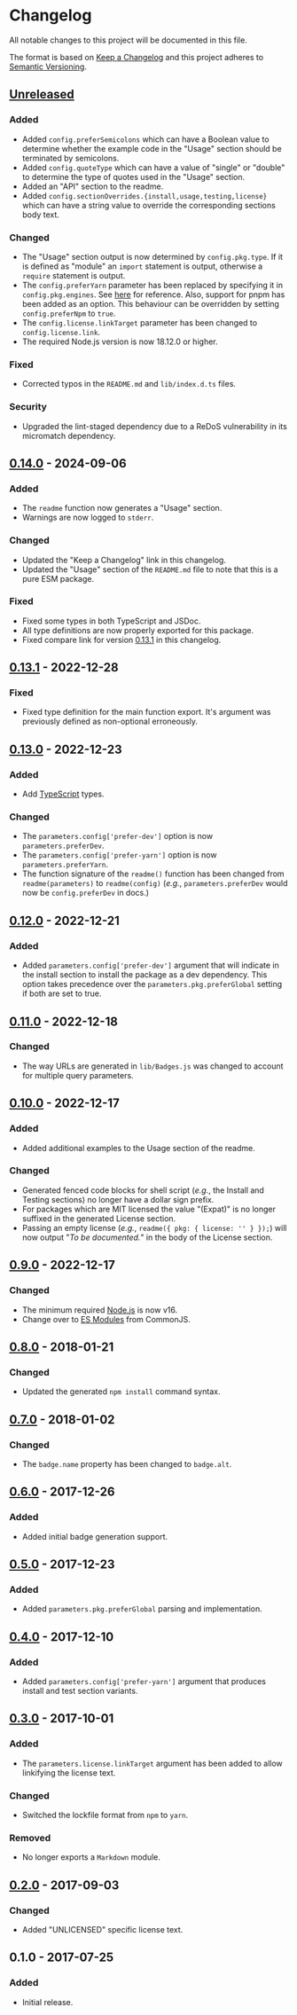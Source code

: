 Changelog
=========
All notable changes to this project will be documented in this file.

The format is based on [Keep a Changelog](http://keepachangelog.com/en/1.1.0/)
and this project adheres to [Semantic Versioning](http://semver.org/spec/v2.0.0.html).

[Unreleased]
------------
### Added
- Added `config.preferSemicolons` which can have a Boolean value to determine whether the example code in the "Usage" section should be terminated by semicolons.
- Added `config.quoteType` which can have a value of "single" or "double" to determine the type of quotes used in the "Usage" section.
- Added an "API" section to the readme.
- Added `config.sectionOverrides.{install,usage,testing,license}` which can have a string value to override the corresponding sections body text.

### Changed
- The "Usage" section output is now determined by `config.pkg.type`. If it is defined as "module" an `import` statement is output, otherwise a `require` statement is output.
- The `config.preferYarn` parameter has been replaced by specifying it in `config.pkg.engines`. See [here](https://docs.npmjs.com/cli/v10/configuring-npm/package-json#engines) for reference. Also, support for pnpm has been added as an option. This behaviour can be overridden by setting `config.preferNpm` to `true`.
- The `config.license.linkTarget` parameter has been changed to `config.license.link`.
- The required Node.js version is now 18.12.0 or higher.

### Fixed
- Corrected typos in the `README.md` and `lib/index.d.ts` files.

### Security
- Upgraded the lint-staged dependency due to a ReDoS vulnerability in its micromatch dependency.

[0.14.0] - 2024-09-06
---------------------
### Added
- The `readme` function now generates a "Usage" section.
- Warnings are now logged to `stderr`.

### Changed
- Updated the "Keep a Changelog" link in this changelog.
- Updated the "Usage" section of the `README.md` file to note that this is a pure ESM package.

### Fixed
- Fixed some types in both TypeScript and JSDoc.
- All type definitions are now properly exported for this package.
- Fixed compare link for version [0.13.1](#0131---2022-12-28) in this changelog.

[0.13.1] - 2022-12-28
---------------------
### Fixed
- Fixed type definition for the main function export. It's argument was previously defined as non-optional erroneously.

[0.13.0] - 2022-12-23
---------------------
### Added
- Add [TypeScript](https://www.typescriptlang.org/) types.

### Changed
- The `parameters.config['prefer-dev']` option is now `parameters.preferDev`.
- The `parameters.config['prefer-yarn']` option is now `parameters.preferYarn`.
- The function signature of the `readme()` function has been changed from `readme(parameters)` to `readme(config)` (_e.g._, `parameters.preferDev` would now be `config.preferDev` in docs.)

[0.12.0] - 2022-12-21
---------------------
### Added
- Added `parameters.config['prefer-dev']` argument that will indicate in the install section to install the package as a dev dependency. This option takes precedence over the `parameters.pkg.preferGlobal` setting if both are set to true.

[0.11.0] - 2022-12-18
---------------------
### Changed
- The way URLs are generated in `lib/Badges.js` was changed to account for multiple query parameters.

[0.10.0] - 2022-12-17
---------------------
### Added
- Added additional examples to the Usage section of the readme.

### Changed
- Generated fenced code blocks for shell script (_e.g._, the Install and Testing sections) no longer have a dollar sign prefix.
- For packages which are MIT licensed the value "(Expat)" is no longer suffixed in the generated License section.
- Passing an empty license (_e.g._, `readme({ pkg: { license: '' } });`) will now output "_To be documented._" in the body of the License section.

[0.9.0] - 2022-12-17
--------------------
### Changed
- The minimum required [Node.js](https://nodejs.org/) is now v16.
- Change over to [ES Modules](https://gist.github.com/sindresorhus/a39789f98801d908bbc7ff3ecc99d99c) from CommonJS.

[0.8.0] - 2018-01-21
--------------------
### Changed
- Updated the generated `npm install` command syntax.

[0.7.0] - 2018-01-02
--------------------
### Changed
- The `badge.name` property has been changed to `badge.alt`.

[0.6.0] - 2017-12-26
--------------------
### Added
- Added initial badge generation support.

[0.5.0] - 2017-12-23
--------------------
### Added
- Added `parameters.pkg.preferGlobal` parsing and implementation.

[0.4.0] - 2017-12-10
--------------------
### Added
- Added `parameters.config['prefer-yarn']` argument that produces install and test section variants.

[0.3.0] - 2017-10-01
--------------------
### Added
- The `parameters.license.linkTarget` argument has been added to allow linkifying the license text.

### Changed
- Switched the lockfile format from `npm` to `yarn`.

### Removed
- No longer exports a `Markdown` module.

[0.2.0] - 2017-09-03
--------------------
### Changed
- Added "UNLICENSED" specific license text.

0.1.0 - 2017-07-25
------------------
### Added
- Initial release.

[Unreleased]: https://github.com/jbenner-radham/node-readme-md/compare/v0.14.0...HEAD
[0.14.0]: https://github.com/jbenner-radham/node-readme-md/compare/v0.13.1...v0.14.0
[0.13.1]: https://github.com/jbenner-radham/node-readme-md/compare/v0.13.0...v0.13.1
[0.13.0]: https://github.com/jbenner-radham/node-readme-md/compare/v0.12.0...v0.13.0
[0.12.0]: https://github.com/jbenner-radham/node-readme-md/compare/v0.11.0...v0.12.0
[0.11.0]: https://github.com/jbenner-radham/node-readme-md/compare/v0.10.0...v0.11.0
[0.10.0]: https://github.com/jbenner-radham/node-readme-md/compare/v0.9.0...v0.10.0
[0.9.0]: https://github.com/jbenner-radham/node-readme-md/compare/v0.8.0...v0.9.0
[0.8.0]: https://github.com/jbenner-radham/node-readme-md/compare/v0.7.0...v0.8.0
[0.7.0]: https://github.com/jbenner-radham/node-readme-md/compare/v0.6.0...v0.7.0
[0.6.0]: https://github.com/jbenner-radham/node-readme-md/compare/v0.5.0...v0.6.0
[0.5.0]: https://github.com/jbenner-radham/node-readme-md/compare/v0.4.0...v0.5.0
[0.4.0]: https://github.com/jbenner-radham/node-readme-md/compare/v0.3.0...v0.4.0
[0.3.0]: https://github.com/jbenner-radham/node-readme-md/compare/v0.2.0...v0.3.0
[0.2.0]: https://github.com/jbenner-radham/node-readme-md/compare/v0.1.0...v0.2.0
